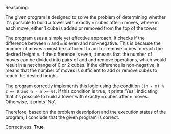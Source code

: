 Reasoning:

The given program is designed to solve the problem of determining whether it's possible to build a tower with exactly `m` cubes after `n` moves, where in each move, either 1 cube is added or removed from the top of the tower.

The program uses a simple yet effective approach. It checks if the difference between `n` and `m` is even and non-negative. This is because the number of moves `n` must be sufficient to add or remove cubes to reach the desired height `m`. If the difference is even, it means that the number of moves can be divided into pairs of add and remove operations, which would result in a net change of 0 or 2 cubes. If the difference is non-negative, it means that the number of moves is sufficient to add or remove cubes to reach the desired height.

The program correctly implements this logic using the condition `((n - m) % 2 == 0 and n - m >= 0)`. If this condition is true, it prints 'Yes', indicating that it's possible to build a tower with exactly `m` cubes after `n` moves. Otherwise, it prints 'No'.

Therefore, based on the problem description and the execution states of the program, I conclude that the given program is correct.

Correctness: **True**